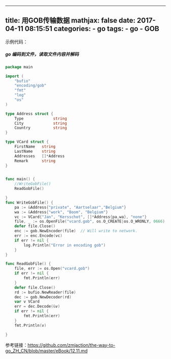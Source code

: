 
---
title: 用GOB传输数据
mathjax: false
date: 2017-04-11 08:15:51
categories:
    - go
tags:
    - go
    - GOB
---

示例代码：
##### go 编码到文件，读取文件内容并解码
```go
package main

import (
	"bufio"
	"encoding/gob"
	"fmt"
	"log"
	"os"
)

type Address struct {
	Type             string
	City             string
	Country          string
}

type VCard struct {
	FirstName	string
	LastName	string
	Addresses	[]*Address
	Remark		string
}


func main() {
	//WriteGobFile()
	ReadGobFile()

}
func WriteGobFile() {
	pa := &Address{"private", "Aartselaar","Belgium"}
	wa := &Address{"work", "Boom", "Belgium"}
	vc := VCard{"Jan", "Kersschot", []*Address{pa,wa}, "none"}
	file, _ := os.OpenFile("vcard.gob", os.O_CREATE|os.O_WRONLY, 0666)
	defer file.Close()
	enc := gob.NewEncoder(file)  // Will write to network.
	err := enc.Encode(vc)
	if err != nil {
		log.Println("Error in encoding gob")
	}
}

func ReadGobFile() {
	file, err := os.Open("vcard.gob")
	if err != nil {
		fmt.Println(err)
	}
	defer file.Close()
	rd := bufio.NewReader(file)
	dec := gob.NewDecoder(rd)
	var v VCard
	err = dec.Decode(&v)
	if err != nil {
		fmt.Println(err)
	}
	fmt.Println(v)

}
```
参考链接：https://github.com/zmjaction/the-way-to-go_ZH_CN/blob/master/eBook/12.11.md
